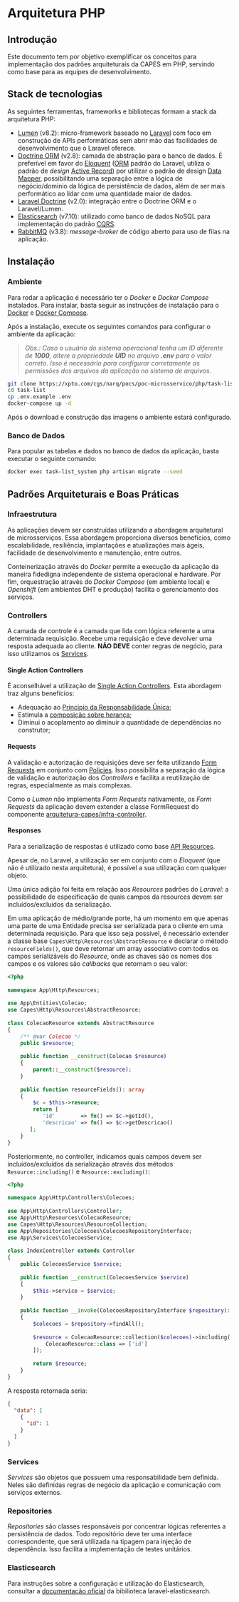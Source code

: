 # Arquitetura PHP

## Introdução

Este documento tem por objetivo exemplificar os conceitos para implementação dos padrões arquiteturais da CAPES em PHP, servindo como base para as equipes de desenvolvimento.

## Stack de tecnologias

As seguintes ferramentas, frameworks e bibliotecas formam a stack da arquitetura PHP:

- [Lumen](https://lumen.laravel.com/) (v8.2): micro-framework baseado no [Laravel](https://laravel.com/) com foco em construção de APIs performáticas sem abrir mão das facilidades de desenvolvimento que o Laravel oferece.
- [Doctrine ORM](https://www.doctrine-project.org/projects/orm.html) (v2.8): camada de abstração para o banco de dados. É preferível em favor do [Eloquent](https://laravel.com/docs/8.x/eloquent) ([ORM](https://pt.wikipedia.org/wiki/Mapeamento_objeto-relacional) padrão do Laravel, utiliza o padrão de _design_ [Active Record](https://www.martinfowler.com/eaaCatalog/activeRecord.html)) por utilizar o padrão de design [Data Mapper](https://martinfowler.com/eaaCatalog/dataMapper.html), possibilitando uma separação entre a lógica de negócio/domínio da lógica de persistência de dados, além de ser mais performático ao lidar com uma quantidade maior de dados.
- [Laravel Doctrine](http://www.laraveldoctrine.org/) (v2.0): integração entre o Doctrine ORM e o Laravel/Lumen.
- [Elasticsearch](https://www.elastic.co/) (v7.10): utilizado como banco de dados NoSQL para implementação do padrão [CQRS](https://martinfowler.com/bliki/CQRS.html).
- [RabbitMQ](https://www.rabbitmq.com/) (v3.8): _message-broker_ de código aberto para uso de filas na aplicação.

## Instalação

### Ambiente
Para rodar a aplicação é necessário ter o *Docker* e *Docker Compose* instalados. Para instalar, basta seguir as instruções de instalação para o [Docker](https://docs.docker.com/get-docker/)  e [Docker Compose](https://docs.docker.com/compose/install/).

Após a instalação, execute os seguintes comandos para configurar o ambiente da aplicação:

> *Obs.: Caso o usuário do sistema operacional tenha um ID diferente de
> **1000**, altere a propriedade **UID** no arquivo **.env** para o valor correto. Isso é necessário para configurar corretamente as permissões dos arquivos da aplicação no sistema de arquivos.*

```sh
git clone https://xpto.com/cgs/narq/pocs/poc-microsservico/php/task-list.git
cd task-list
cp .env.example .env
docker-compose up -d
```

Após o download e construção das imagens o ambiente estará configurado.

### Banco de Dados
Para popular as tabelas e dados no banco de dados da aplicação, basta executar o seguinte comando:

```sh
docker exec task-list_system php artisan migrate --seed
```

## Padrões Arquiteturais e Boas Práticas

### Infraestrutura

As aplicações devem ser construídas utilizando a abordagem arquitetural de microsserviços. Essa abordagem proporciona diversos benefícios, como escalabilidade, resiliência, implantações e atualizações mais ágeis, facilidade de desenvolvimento e manutenção, entre outros.

Conteinerização através do *Docker* permite a execução da aplicação da maneira fidedigna independente de sistema operacional e hardware. Por fim, orquestração através do *Docker Compose* (em ambiente local) e *Openshift* (em ambientes DHT e produção) facilita o gerenciamento dos serviços.

### Controllers

A camada de controle é a camada que lida com lógica referente a uma determinada requisição. Recebe uma requisição e deve devolver uma resposta adequada ao cliente. **NÃO DEVE** conter regras de negócio, para isso utilizamos os [Services](#services).

#### Single Action Controllers

É aconselhável a utilização de [Single Action Controllers](https://laravel.com/docs/8.x/controllers#single-action-controllers). Esta abordagem traz alguns benefícios:

- Adequação ao [Princípio da Responsabilidade Única](https://en.wikipedia.org/wiki/Single-responsibility_principle);
- Estimula a [composição sobre herança](https://en.wikipedia.org/wiki/Composition_over_inheritance);
- Diminui o acoplamento ao diminuir a quantidade de dependências no construtor;

#### Requests

A validação e autorização de requisições deve ser feita utilizando [Form Requests](https://laravel.com/docs/8.x/validation#form-request-validation) em conjunto com [Policies](https://laravel.com/docs/authorization#creating-policies). Isso possibilita a separação da lógica de validação e autorização dos *Controllers* e facilita a reutilização de regras, especialmente as mais complexas.

Como o *Lumen* não implementa *Form Requests* nativamente, os *Form Requests* da aplicação devem extender a classe FormRequest do componente [arquitetura-capes/infra-controller](TODO:ADICIONAR_LINK).

#### Responses

Para a serialização de respostas é utilizado como base [API Resources](https://laravel.com/docs/8.x/eloquent-resources).

Apesar de, no Laravel, a utilização ser em conjunto com o *Eloquent* (que não é utilizado nesta arquitetura), é possível a sua utilização com qualquer objeto.

Uma única adição foi feita em relação aos *Resources* padrões do *Laravel*: a possibilidade de especificação de quais campos da resources devem ser incluídos/excluídos da serialização.

Em uma aplicação de médio/grande porte, há um momento em que apenas uma parte de uma Entidade precisa ser serializada para o cliente em uma determinada requisição. Para que isso seja possível, é necessário extender a classe base `Capes\Http\Resources\AbstractResource` e declarar o método `resourceFields()`, que deve retornar um array associativo com todos os campos serializáveis do _Resource_, onde as chaves são os nomes dos campos e os valores são *callbacks* que retornam o seu valor:

```php  
<?php  
  
namespace App\Http\Resources;  
  
use App\Entities\Colecao;  
use Capes\Http\Resources\AbstractResource;  
  
class ColecaoResource extends AbstractResource  
{    
    /** @var Colecao */    
    public $resource;  
  
    public function __construct(Colecao $resource)    
    {  
        parent::__construct($resource);  
    }  
  
    public function resourceFields(): array    
    {  
        $c = $this->resource;    
        return [  
           'id'        => fn() => $c->getId(),  
           'descricao' => fn() => $c->getDescricao()  
       ];  
    }  
}  
```  

Posteriormente, no controller, indicamos quais campos devem ser incluídos/excluídos da serialização através dos métodos `Resource::including()` e `Resource::excluding()`:

```php  
<?php  
  
namespace App\Http\Controllers\Colecoes;  
  
use App\Http\Controllers\Controller;  
use App\Http\Resources\ColecaoResource;  
use Capes\Http\Resources\ResourceCollection;  
use App\Repositories\Colecoes\ColecoesRepositoryInterface;  
use App\Services\ColecoesService;  
  
class IndexController extends Controller  
{  
    public ColecoesService $service;    
  
    public function __construct(ColecoesService $service)    
    {  
        $this->service = $service;  
    }  
  
    public function __invoke(ColecoesRepositoryInterface $repository): ResourceCollection    
    {  
        $colecoes = $repository->findAll();  
  
        $resource = ColecaoResource::collection($colecoes)->including([  
            ColecaoResource::class => ['id']  
        ]);  
  
        return $resource;  
    }  
}  
```

A resposta retornada seria:

```json
{
  "data": [
    {
      "id": 1
    }
  ]
}
```

### Services

*Services* são objetos que possuem uma responsabilidade bem definida. Neles são definidas regras de negócio da aplicação e comunicação com serviços externos.

### Repositories

_Repositories_ são classes responsáveis por concentrar lógicas referentes a persistência de dados. Todo repositório deve ter uma interface correspondente, que será utilizada na tipagem para injeção de dependência. Isso facilita a implementação de testes unitários.

### Elasticsearch

Para instruções sobre a configuração e utilização do Elasticsearch, consultar a [documentação oficial](https://github.com/cviebrock/laravel-elasticsearch) da bibilioteca laravel-elasticsearch.